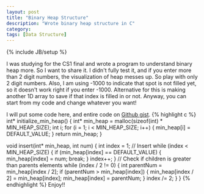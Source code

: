 ```yaml
---
layout: post
title: "Binary Heap Structure"
description: "Wrote binary heap structure in C"
category: 
tags: [Data Structure]
---
```

{% include JB/setup %}

I was studying for the CS1 final and wrote a program to understand binary heap more. So I want to share it. I didn't fully test it, and if you enter more than 2 digit numbers, the visualization of heap messes up. So play with only 2 digit numbers. Also, I am using -1000 to indicate that spot is not filled yet, so it doesn't work right if you enter -1000. Alternative for this is making another 1D array to save if that index is filled in or not. Anyway, you can start from my code and change whatever you want!

I will put some code here, and entire code on [Github gist](https://gist.github.com/1kohei1/ee0dd0f73112312e0e19).
{% highlight c %}
int* initialize_min_heap() {
    int* min_heap = malloc(sizeof(int) * MIN_HEAP_SIZE);
    int i;
    for (i = 1; i < MIN_HEAP_SIZE; i++) {
        min_heap[i] = DEFAULT_VALUE;
    }
    return min_heap;
}

void insert(int* min_heap, int num) {
    int index = 1;
    // Insert
    while (index < MIN_HEAP_SIZE) {
        if (min_heap[index] == DEFAULT_VALUE) {
            min_heap[index] = num;
            break;
        }
        index++;
    }
    // Check if children is greater than parents elements
    while (index / 2 != 0) {
        int parentNum = min_heap[index / 2];
        if (parentNum > min_heap[index]) {
            min_heap[index / 2] = min_heap[index];
            min_heap[index] = parentNum;
        }
        index /= 2;
    }
}
{% endhighlight %}
Enjoy!!